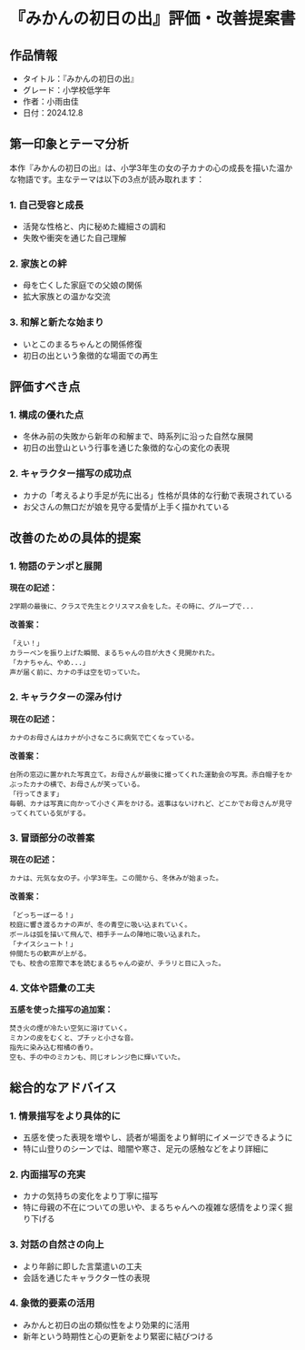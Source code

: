 # 『みかんの初日の出』評価・改善提案書

## 作品情報
- タイトル：『みかんの初日の出』
- グレード：小学校低学年
- 作者：小雨由佳
- 日付：2024.12.8

## 第一印象とテーマ分析

本作『みかんの初日の出』は、小学3年生の女の子カナの心の成長を描いた温かな物語です。主なテーマは以下の3点が読み取れます：

### 1. 自己受容と成長
- 活発な性格と、内に秘めた繊細さの調和
- 失敗や衝突を通じた自己理解

### 2. 家族との絆
- 母を亡くした家庭での父娘の関係
- 拡大家族との温かな交流

### 3. 和解と新たな始まり
- いとこのまるちゃんとの関係修復
- 初日の出という象徴的な場面での再生

## 評価すべき点

### 1. 構成の優れた点
- 冬休み前の失敗から新年の和解まで、時系列に沿った自然な展開
- 初日の出登山という行事を通じた象徴的な心の変化の表現

### 2. キャラクター描写の成功点
- カナの「考えるより手足が先に出る」性格が具体的な行動で表現されている
- お父さんの無口だが娘を見守る愛情が上手く描かれている

## 改善のための具体的提案

### 1. 物語のテンポと展開

**現在の記述：**
```
2学期の最後に、クラスで先生とクリスマス会をした。その時に、グループで...
```

**改善案：**
```
「えい！」
カラーペンを振り上げた瞬間、まるちゃんの目が大きく見開かれた。
「カナちゃん、やめ...」
声が届く前に、カナの手は空を切っていた。
```

### 2. キャラクターの深み付け

**現在の記述：**
```
カナのお母さんはカナが小さなころに病気で亡くなっている。
```

**改善案：**
```
台所の窓辺に置かれた写真立て。お母さんが最後に撮ってくれた運動会の写真。赤白帽子をかぶったカナの横で、お母さんが笑っている。
「行ってきます」
毎朝、カナは写真に向かって小さく声をかける。返事はないけれど、どこかでお母さんが見守ってくれている気がする。
```

### 3. 冒頭部分の改善案

**現在の記述：**
```
カナは、元気な女の子。小学3年生。この間から、冬休みが始まった。
```

**改善案：**
```
「どっちーぼーる！」
校庭に響き渡るカナの声が、冬の青空に吸い込まれていく。
ボールは弧を描いて飛んで、相手チームの陣地に吸い込まれた。
「ナイスシュート！」
仲間たちの歓声が上がる。
でも、校舎の窓際で本を読むまるちゃんの姿が、チラリと目に入った。
```

### 4. 文体や語彙の工夫

**五感を使った描写の追加案：**
```
焚き火の煙が冷たい空気に溶けていく。
ミカンの皮をむくと、プチッと小さな音。
指先に染み込む柑橘の香り。
空も、手の中のミカンも、同じオレンジ色に輝いていた。
```

## 総合的なアドバイス

### 1. 情景描写をより具体的に
- 五感を使った表現を増やし、読者が場面をより鮮明にイメージできるように
- 特に山登りのシーンでは、暗闇や寒さ、足元の感触などをより詳細に

### 2. 内面描写の充実
- カナの気持ちの変化をより丁寧に描写
- 特に母親の不在についての思いや、まるちゃんへの複雑な感情をより深く掘り下げる

### 3. 対話の自然さの向上
- より年齢に即した言葉遣いの工夫
- 会話を通じたキャラクター性の表現

### 4. 象徴的要素の活用
- みかんと初日の出の類似性をより効果的に活用
- 新年という時期性と心の更新をより緊密に結びつける